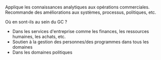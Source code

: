 Applique les connaissances analytiques aux opérations commerciales. Recommande des améliorations aux systèmes, processus, politiques, etc.

Où en sont-ils au sein du GC ?
* Dans les services d'entreprise comme les finances, les ressources humaines, les achats, etc.
* Soutien à la gestion des personnes/des programmes dans tous les domaines
* Dans les domaines politiques